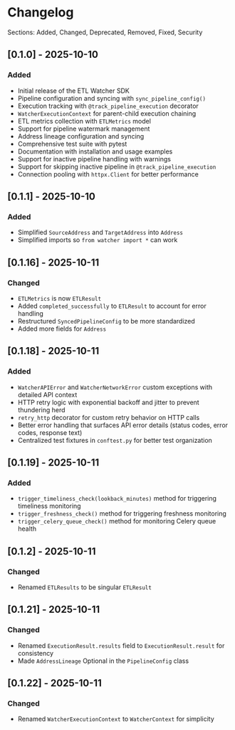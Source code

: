 # Changelog

Sections: Added, Changed, Deprecated, Removed, Fixed, Security

## [0.1.0] - 2025-10-10

### Added
- Initial release of the ETL Watcher SDK
- Pipeline configuration and syncing with `sync_pipeline_config()`
- Execution tracking with `@track_pipeline_execution` decorator
- `WatcherExecutionContext` for parent-child execution chaining
- ETL metrics collection with `ETLMetrics` model
- Support for pipeline watermark management
- Address lineage configuration and syncing
- Comprehensive test suite with pytest
- Documentation with installation and usage examples
- Support for inactive pipeline handling with warnings
- Support for skipping inactive pipeline in `@track_pipeline_execution`
- Connection pooling with `httpx.Client` for better performance

## [0.1.1] - 2025-10-10

### Added
 - Simplified `SourceAddress` and `TargetAddress` into `Address`
 - Simplified imports so `from watcher import *` can work

## [0.1.16] - 2025-10-11

### Changed
- `ETLMetrics` is now `ETLResult`
 - Added `completed_successfully` to `ETLResult` to account for error handling
 - Restructured `SyncedPipelineConfig` to be more standardized
 - Added more fields for `Address`

## [0.1.18] - 2025-10-11

### Added
- `WatcherAPIError` and `WatcherNetworkError` custom exceptions with detailed API context
- HTTP retry logic with exponential backoff and jitter to prevent thundering herd
- `retry_http` decorator for custom retry behavior on HTTP calls
- Better error handling that surfaces API error details (status codes, error codes, response text)
- Centralized test fixtures in `conftest.py` for better test organization

## [0.1.19] - 2025-10-11

### Added
- `trigger_timeliness_check(lookback_minutes)` method for triggering timeliness monitoring
- `trigger_freshness_check()` method for triggering freshness monitoring  
- `trigger_celery_queue_check()` method for monitoring Celery queue health

## [0.1.2] - 2025-10-11

### Changed
- Renamed `ETLResults` to be singular `ETLResult`

## [0.1.21] - 2025-10-11

### Changed
- Renamed `ExecutionResult.results` field to `ExecutionResult.result` for consistency
- Made `AddressLineage` Optional in the `PipelineConfig` class

## [0.1.22] - 2025-10-11

### Changed
- Renamed `WatcherExecutionContext` to `WatcherContext` for simplicity
